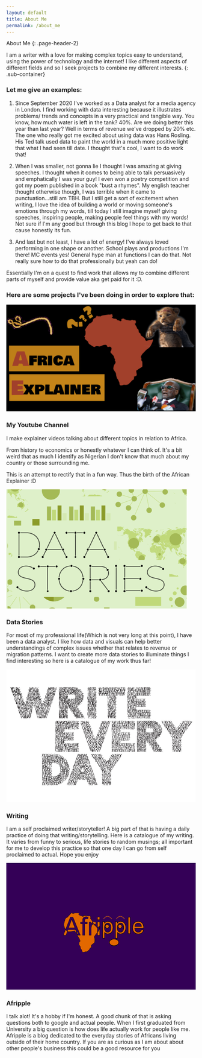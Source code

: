 ```yaml
---
layout: default
title: About Me
permalink: /about_me
---
```


About Me
{: .page-header-2}

I am a writer with a love for making complex topics easy to understand, using the power of technology and the internet! I like different aspects of different fields and so I seek projects to combine my different interests.
{: .sub-container}

### Let me give an examples:

1. Since September 2020 I've worked as a Data analyst for a media agency in London. I find working with data interesting because it illustrates problems/ trends and concepts in a very practical and tangible way. You know, how much water is left in the tank? 40%. Are we doing better this year than last year? Well in terms of revenue we've dropped by 20% etc. The one who really got me excited about using data was Hans Rosling. His Ted talk used data to paint the world in a much more positive light that what I had seen till date. I thought that's cool, I want to do work that!

2. When I was smaller, not gonna lie I thought I was amazing at giving speeches. I thought when it comes to being able to talk persuasively and emphatically I was your guy! I even won a poetry competition and got my poem published in a book "bust a rhymes". My english teacher thought otherwise though, I was terrible when it came to punctuation...still am TBH. But I still get a sort of excitement when writing, I love the idea of building a world or moving someone's emotions through my words, till today I still imagine myself giving speeches, inspiring people, making people feel things with my words! Not sure if I'm any good but through this blog I hope to get back to that cause honestly its fun.

3. And last but not least, I have a lot of energy! I've always loved performing in one shape or another. School plays and productions I'm there! MC events yes! General hype man at functions I can do that. Not really sure how to do that professionally but yeah can do!

<div class="p-container">
Essentially I'm on a quest to find work that allows my to combine different parts of myself and provide value aka get paid for it :D.
</div>

### Here are some projects I've been doing in order to explore that:


<div class="flex-container">
<div class="flex-2-1 flex-child page-image-2">
<img class="page-image-2" src="assets/Africa Explainer banner 2.png" alt="YT banner">
</div>
<div class="flex-2-1 flex-child">
<h3 class="box-header text-left">My Youtube Channel</h3>
<p>I make explainer videos talking about different topics in relation to Africa.</p>
<p>From history to economics or honestly whatever I can think of. It's a bit weird that as much I identify as Nigerian I don't know that much about my country or those surrounding me.</p>
<p>This is an attempt to rectify that in a fun way. Thus the birth of the African Explainer :D </p>
</div>
</div>


<div class="flex-container">
<div class="flex-2-1 flex-child page-image-2">
<img class="page-image-2" src="assets/Data_stories.png" alt="Data Stories">
</div>
<div class="flex-2-1 flex-child">
<h3 class="box-header text-left">Data Stories</h3>
<p>For most of my professional life(Which is not very long at this point), I have been a data analyst. I like how data and visuals can help better understandings of complex issues whether that relates to revenue or migration patterns. I want to create more data stories to illuminate things I find interesting so here is a catalogue of my work thus far!</p>
</div>
</div>


<div class="flex-container">
<div class="flex-2-1 flex-child page-image-2">
<img class="page-image-2" src="assets/Daily Writing.jpeg" alt="Daily Writing">
</div>
<div class="flex-2-1 flex-child">
<h3 class="box-header text-left">Writing</h3>
<p>I am a self proclaimed writer/storyteller! A big part of that is having a daily practice of doing that writing/storytelling. Here is a catalogue of my writing. It varies from funny to serious, life stories to random musings; all important for me to develop this practice so that one day I can go from self proclaimed to actual. Hope you enjoy</p>
</div>
</div>


<div class="flex-container">
<div class="flex-2-1 flex-child page-image-2">
<img class="page-image-2" src="assets/Afripple logo.png" alt="Afripple">
</div>
<div class="flex-2-1 flex-child">
<h3 class="box-header text-left">Afripple</h3>
<p>I talk alot! It's a hobby if I'm honest. A good chunk of that is asking questions both to google and actual people. When I first graduated from University a big question is how does life actually work for people like me. Afripple is a blog dedicated to the everyday stories of Africans living outside of their home country. If you are as curious as I am about about other people's business this could be a good resource for you</p>
</div>
</div>
